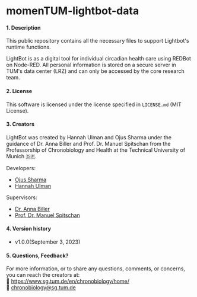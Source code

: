 # momenTUM-lightbot-data
#### 1. Description
This public repository contains all the necessary files to support Lightbot's runtime functions.

LightBot is as a digital tool for individual circadian health care using REDBot on Node-RED. All personal information is stored on a secure server in TUM's data center (LRZ) and can only be accessed by the core research team.

#### 2. License
This software is licensed under the license specified in `LICENSE.md` (MIT License).

#### 3. Creators
LightBot was created by Hannah Ulman and Ojus Sharma under the guidance of Dr. Anna Biller and Prof. Dr. Manuel Spitschan from the Professorship of Chronobiology and Health at the Technical University of Munich 🇩🇪. 

Developers:
* [Ojus Sharma](https://ca.linkedin.com/in/sharma-ojus)
* [Hannah Ulman](https://www.linkedin.com/in/hannah-k-ulman) 

Supervisors:
* [Dr. Anna Biller](https://de.linkedin.com/in/anna-magdalena-biller-phd-9ba23839)
* [Prof. Dr. Manuel Spitschan](https://de.linkedin.com/in/spitschan)



#### 4. Version history

* v1.0.0(September 3, 2023)


#### 5. Questions, Feedback?
For more information, or to share any questions, comments, or concerns, you can reach the creators at: \
🔗 https://www.sg.tum.de/en/chronobiology/home/ \
📧 chronobiology@sg.tum.de
